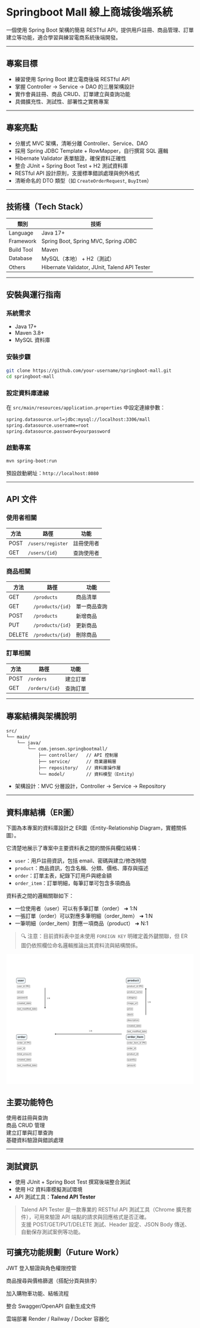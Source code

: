# Springboot Mall 線上商城後端系統

一個使用 Spring Boot 架構的簡易 RESTful API，提供用戶註冊、商品管理、訂單建立等功能，適合學習與練習電商系統後端開發。

---

## 專案目標

- 練習使用 Spring Boot 建立電商後端 RESTful API
- 掌握 Controller → Service → DAO 的三層架構設計
- 實作會員註冊、商品 CRUD、訂單建立與查詢功能
- 具備擴充性、測試性、部署性之實務專案

---

##  專案亮點

-  分層式 MVC 架構，清晰分離 Controller、Service、DAO
-  採用 Spring JDBC Template + RowMapper，自行撰寫 SQL 邏輯
-  Hibernate Validator 表單驗證，確保資料正確性
-  整合 JUnit + Spring Boot Test + H2 測試資料庫
-  RESTful API 設計原則，支援標準錯誤處理與例外格式
-  清晰命名的 DTO 類型（如 `CreateOrderRequest`, `BuyItem`）


---

##  技術棧（Tech Stack）

| 類別         | 技術                                         |
|--------------|----------------------------------------------|
| Language     | Java 17+                                     |
| Framework    | Spring Boot, Spring MVC, Spring JDBC         |
| Build Tool   | Maven                                         |
| Database     | MySQL（本地） + H2（測試）                     |
| Others       | Hibernate Validator, JUnit, Talend API Tester     |

---

## 安裝與運行指南

### 系統需求

- Java 17+
- Maven 3.8+
- MySQL 資料庫

###  安裝步驟

```bash
git clone https://github.com/your-username/springboot-mall.git
cd springboot-mall
```

###  設定資料庫連線

在 `src/main/resources/application.properties` 中設定連線參數：

```properties
spring.datasource.url=jdbc:mysql://localhost:3306/mall
spring.datasource.username=root
spring.datasource.password=yourpassword
```

###  啟動專案

```bash
mvn spring-boot:run
```

預設啟動網址：`http://localhost:8080`

---

##  API 文件

###  使用者相關

| 方法 | 路徑               | 功能         |
|------|--------------------|--------------|
| POST | `/users/register`  | 註冊使用者   |
| GET  | `/users/{id}`      | 查詢使用者   |

###  商品相關

| 方法 | 路徑                  | 功能         |
|------|-----------------------|--------------|
| GET  | `/products`           | 商品清單     |
| GET  | `/products/{id}`      | 單一商品查詢 |
| POST | `/products`           | 新增商品     |
| PUT  | `/products/{id}`      | 更新商品     |
| DELETE | `/products/{id}`    | 刪除商品     |

### 訂單相關

| 方法 | 路徑               | 功能         |
|------|--------------------|--------------|
| POST | `/orders`          | 建立訂單     |
| GET  | `/orders/{id}`     | 查詢訂單     |

---

##  專案結構與架構說明

```
src/
└── main/
    └── java/
        └── com.jensen.springbootmall/
            ├── controller/   // API 控制層
            ├── service/      // 商業邏輯層
            ├── repository/   // 資料庫操作層
            └── model/        // 資料模型（Entity）
```

- 架構設計：MVC 分層設計，Controller → Service → Repository

---

##  資料庫結構（ER圖）

下圖為本專案的資料庫設計之 ER圖（Entity-Relationship Diagram，實體關係圖）。

它清楚地展示了專案中主要資料表之間的關係與欄位結構：

- `user`：用戶註冊資訊，包括 email、密碼與建立/修改時間
- `product`：商品資訊，包含名稱、分類、價格、庫存與描述
- `order`：訂單主表，紀錄下訂用戶與總金額
- `order_item`：訂單明細，每筆訂單可包含多項商品

資料表之間的邏輯關聯如下：
- 一位使用者（user）可以有多筆訂單（order） ➜ 1:N
- 一張訂單（order）可以對應多筆明細（order_item） ➜ 1:N
- 一筆明細（order_item）對應一項商品（product） ➜ N:1

> 🔍 注意：目前資料表中並未使用 `FOREIGN KEY` 明確定義外鍵關聯，但 ER 圖仍依照欄位命名邏輯推論出其資料流與結構關係。

![ER Diagram](./springboot-er.png.png)

## 主要功能特色

 使用者註冊與查詢  
 商品 CRUD 管理  
 建立訂單與訂單查詢  
 基礎資料驗證與錯誤處理  

---


## 測試資訊

- 使用 JUnit + Spring Boot Test 撰寫後端整合測試
- 使用 H2 資料庫模擬測試環境
- API 測試工具：**Talend API Tester**

> Talend API Tester 是一款專業的 RESTful API 測試工具（Chrome 擴充套件），可用來驗證 API 端點的請求與回應格式是否正確。  
> 支援 POST/GET/PUT/DELETE 測試、Header 設定、JSON Body 傳送、自動保存測試案例等功能。




## 可擴充功能規劃（Future Work）

 JWT 登入驗證與角色權限控管

 商品搜尋與價格篩選（搭配分頁與排序）

 加入購物車功能、結帳流程

 整合 Swagger/OpenAPI 自動生成文件

雲端部署 Render / Railway / Docker 容器化
